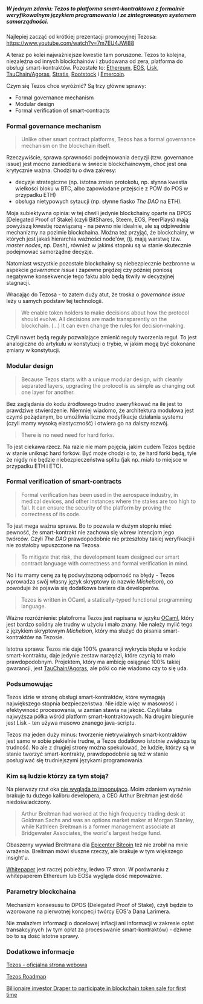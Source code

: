 ##### W jednym zdaniu: Tezos to platforma smart-kontraktowa z formalnie weryfikowalnym językiem programowania i ze zintegrowanym systemem samorządności.

Najlepiej zacząć od krótkiej prezentacji promocyjnej Tezosa:
https://www.youtube.com/watch?v=7m7EU4JWI88

A teraz po kolei najważniejsze kwestie tam poruszone. Tezos to kolejna, niezależna od innych blockchainów i zbudowana od zera, platforma do obsługi smart-kontraktów. Pozostałe to: [Ethereum](https://www.ethereum.org/), [EOS](https://eos.io/), [Lisk](https://lisk.io/), [TauChain/Agoras](http://www.idni.org/), [Stratis](http://stratisplatform.com/), [Rootstock](http://www.rsk.co/) i [Emercoin](https://emercoin.com/).

Czym się Tezos chce wyróżnić? Są trzy główne sprawy:
- Formal governance mechanism
- Modular design
- Formal verification of smart-contracts

### Formal governance mechanism

> Unlike other smart contract platforms, Tezos has a formal governance mechanism on the blockchain itself.

Rzeczywiście, sprawa sprawności podejmowania decyzji (tzw. governance issue) jest mocno zaniedbana w świecie blockchainowym, choć jest ona krytycznie ważna. Chodzi tu o dwa zakresy: 
- decyzje strategiczne (np. istotna zmian protokołu, np. słynna kwestia wielkości bloku w BTC, albo zapowiadane przejście z POW do POS w przypadku ETH)
- obsługa nietypowych sytaucji (np. słynne fiasko *The DAO* na ETH).


Moja subiektywna opinia:  w tej chwili jedynie blockchainy oparte na DPOS [Delegated Proof of Stake] (czyli BitShares, Steem, EOS, PeerPlays) mają powyższą kwestię rozwiązaną - na pewno nie idealnie, ale są odpiwednie mechanizmy na pozimie blockchaina. Można też przyjąć, że blockchainy, w których jest jakaś hierarchia ważności node'ów, (tj. mają warstwę tzw. *master nodes*, np. Dash), również w jakimś stopniu są w stanie skutecznie podejmować samorządne decyzje.

Natomiast wszystkie pozostałe blockchainy są niebezpiecznie bezbronne w aspekcie *governance issue* i zapewne prędzej czy później poniosą negatywne konsekwencje tego faktu ablo będą tkwiły w decyzyjnej stagnacji.

Wracając do Tezosa - to zatem duży atut, że troska o *governance issue* leży u samych podstaw tej technologii.

> We enable token holders to make decisions about how the protocol should evolve. All decisions are made transparently on the blockchain. (...) It can even change the rules for decision-making.

Czyli nawet będą reguły pozwalające zmienić reguły tworzenia reguł. To jest analogiczne do artykułu w konstytucji o trybie, w jakim mogą być dokonane zmiany w konstytucji.

### Modular design

> Because Tezos starts with a unique modular design, with cleanly separated layers, upgrading the protocol is as simple as changing out one layer for another.

Bez zaglądania do kodu źródłowego trudno zweryfikować na ile jest to prawdziwe stwierdzenie. Niemniej wiadomo, że architektura modułowa jest czymś pożądanym, bo umożliwia liczne modyfikacje działania systemu (czyli mamy wysoką elastyczność) i otwiera go na dalszy rozwój.

> There is no need need for hard forks.

To jest ciekawa rzecz. Na razie nie mam pojęcia, jakim cudem Tezos będzie w stanie uniknąć hard forków. Być może chodzi o to, że hard forki będą, tyle że nigdy nie będzie niebezpieczeństwa splitu (jak np. miało to miejsce w przypadku ETH i ETC).

### Formal verification of smart-contracts

> Formal verification has been used in the aerospace industry, in medical devices, and other instances where the stakes are too high to fail. It can ensure the security of the platform by proving the correctness of its code.

To jest mega ważna sprawa. Bo to pozwala w dużym stopniu mieć pewność, że smart-kontrakt nie zachowa się wbrew intencjom jego twórców. Czyli *The DAO* prawdopodobnie nie przeszłoby takiej weryfikacji i nie zostałoby wpuszczone na Tezosa.

> To mitigate that risk, the development team designed our smart contract language with correctness and formal verification in mind.

No i tu mamy cenę za tę podwyższoną odporność na błędy - Tezos wprowadza swój własny język skryptowy (o nazwie *Michelson*), co powoduje że pojawia się dodatkowa bariera dla developerów. 

> Tezos is written in OCaml, a statically-typed functional programming language.

Ważne rozróżnienie: platofroma Tezos jest napisana w języku [OCaml](https://en.wikipedia.org/wiki/OCaml), który jest bardzo solidny ale trudny w użyciu i mało znany. Nie należy mylić tego z językiem skryptowym *Michelson*, który ma służyć do pisania smart-kontraktów na Tezosie.

Istotna sprawa: Tezos nie daje 100% gwarancji wykrycia błędu w kodzie smart-kontraktu, daje jedynie zestaw narzędzi, które czynią to mało prawdopodobnym. Projektem, który ma ambicję osiągnąć 100% takiej gwarancji, jest   [TauChain/Agoras](http://www.idni.org/), ale póki co nie wiadomo czy to się uda.

### Podsumowując
Tezos idzie w stronę obsługi smart-kontraktów, które wymagają największego stopnia bezpieczeństwa. Nie idzie więc w masowość i efektywność procesowania, w zamian stawia na jakość. Czyli taka najwyższa półka wśród platform smart-kontraktowych. Na drugim biegunie jest Lisk - ten używa masowo znanego java-scriptu.

Tezos ma jeden duży minus: tworzenie nietrywialnych smart-kontraktów jest samo w sobie piekielnie trudne, a Tezos dodatkowo istotnie zwiększa tę trudność. No ale z drugiej strony można spekulować, że ludzie, którzy są w stanie tworzyć smart-kontrakty, prawdopodobnie są też w stanie posługiwać się trudniejszymi językami programowania.

### Kim są ludzie którzy za tym stoją?

Na pierwszy rzut oka [nie wygląda to imponująco](https://www.tezos.com/team). Moim zdaniem wyraźnie brakuje tu dużego kalibru developera, a CEO Arthur Breitman jest dość niedoświadczony.

> Arthur Breitman had worked at the high frequency trading desk at Goldman Sachs and was an options market maker at Morgan Stanley, while Kathleen Breitman is a former management associate at Bridgewater Associates, the world's largest hedge fund.

Obaszerny wywiad Breitmana dla [Epicenter Bitcoin](https://www.youtube.com/watch?v=3mgaDpuMSc0) też nie zrobił na mnie wrażenia. Breitman mówi słuszne rzeczy, ale brakuje w tym większego insight'u.

[Whitepaper]([https://www.tezos.com/static/papers/white_paper.pdf) jest raczej pobieżny, ledwo 17 stron. W porównaniu z whitepaperem Ethereum lub EOSa wygląda dość niepoważnie.

### Parametry blockchaina

Mechanizm konsesusu to DPOS (Delegated Proof of Stake), czyli będzie to wzorowane na pierwotnej koncpecji twórcy EOS'a Dana Larimera.

Nie znalazłem informacji o docelowej inflacji ani informacji w zakresie opłat transakcyjnych (w tym opłat za procesowanie smart-kontraktów) - dziwne bo to są dość istotne sprawy.

### Dodatkowe informacje

[Tezos - oficjalna strona webowa](https://www.tezos.com/)

[Tezos Roadmap](https://www.tezos.com/static/papers/Tezos_Overview.pdf)

[Billionaire investor Draper to participate in blockchain token sale for first time](http://www.reuters.com/article/us-tezos-blockchain-draper-idUSKBN181250)

